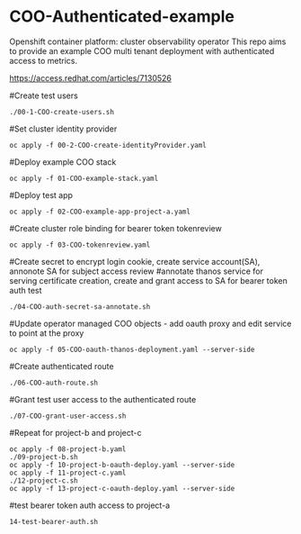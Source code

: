 # COO-Authenticated-example

Openshift container platform: cluster observability operator
This repo aims to provide an example COO multi tenant deployment with authenticated access to metrics.

https://access.redhat.com/articles/7130526 

#Create test users
```
./00-1-COO-create-users.sh
```
#Set cluster identity provider
```
oc apply -f 00-2-COO-create-identityProvider.yaml
```
#Deploy example COO stack
```
oc apply -f 01-COO-example-stack.yaml
```
#Deploy test app
```
oc apply -f 02-COO-example-app-project-a.yaml  
```
#Create cluster role binding for bearer token tokenreview
```
oc apply -f 03-COO-tokenreview.yaml 
```
#Create secret to encrypt login cookie, create service account(SA), annonote SA for subject access review 
#annotate thanos service for serving certificate creation, create and grant access to SA for bearer token auth test
```
./04-COO-auth-secret-sa-annotate.sh
```

#Update operator managed COO objects - add oauth proxy and edit service to point at the proxy
```
oc apply -f 05-COO-oauth-thanos-deployment.yaml --server-side
```

#Create authenticated route
```
./06-COO-auth-route.sh
```

#Grant test user access to the authenticated route
```
./07-COO-grant-user-access.sh
```

#Repeat for project-b and project-c
```
oc apply -f 08-project-b.yaml
./09-project-b.sh
oc apply -f 10-project-b-oauth-deploy.yaml --server-side
oc apply -f 11-project-c.yaml
./12-project-c.sh
oc apply -f 13-project-c-oauth-deploy.yaml --server-side
```
#test bearer token auth access to project-a
```
14-test-bearer-auth.sh
```
